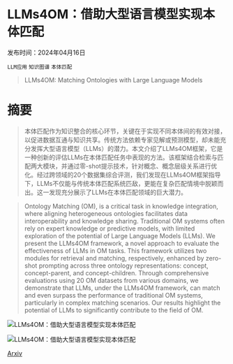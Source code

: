 # LLMs4OM：借助大型语言模型实现本体匹配

发布时间：2024年04月16日

`LLM应用` `知识图谱` `本体匹配`

> LLMs4OM: Matching Ontologies with Large Language Models

# 摘要

> 本体匹配作为知识整合的核心环节，关键在于实现不同本体间的有效对接，以促进数据互通与知识共享。传统方法依赖专家见解或预测模型，却未能充分发挥大型语言模型（LLMs）的潜力。本文介绍了LLMs4OM框架，它是一种创新的评估LLMs在本体匹配任务中表现的方法。该框架结合检索与匹配两大模块，并通过零-shot提示技术，针对概念、概念层级关系进行优化。经过跨领域的20个数据集综合评测，我们发现在LLMs4OM框架指导下，LLMs不仅能与传统本体匹配系统匹敌，更能在复杂匹配情境中脱颖而出。这一发现充分展示了LLMs在本体匹配领域的巨大潜力。

> Ontology Matching (OM), is a critical task in knowledge integration, where aligning heterogeneous ontologies facilitates data interoperability and knowledge sharing. Traditional OM systems often rely on expert knowledge or predictive models, with limited exploration of the potential of Large Language Models (LLMs). We present the LLMs4OM framework, a novel approach to evaluate the effectiveness of LLMs in OM tasks. This framework utilizes two modules for retrieval and matching, respectively, enhanced by zero-shot prompting across three ontology representations: concept, concept-parent, and concept-children. Through comprehensive evaluations using 20 OM datasets from various domains, we demonstrate that LLMs, under the LLMs4OM framework, can match and even surpass the performance of traditional OM systems, particularly in complex matching scenarios. Our results highlight the potential of LLMs to significantly contribute to the field of OM.

![LLMs4OM：借助大型语言模型实现本体匹配](../../../paper_images/2404.10317/x1.png)

![LLMs4OM：借助大型语言模型实现本体匹配](../../../paper_images/2404.10317/ir-results.jpeg)

[Arxiv](https://arxiv.org/abs/2404.10317)